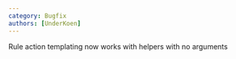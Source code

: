 ```yaml
---
category: Bugfix
authors: [UnderKoen]
---
```


Rule action templating now works with helpers with no arguments
